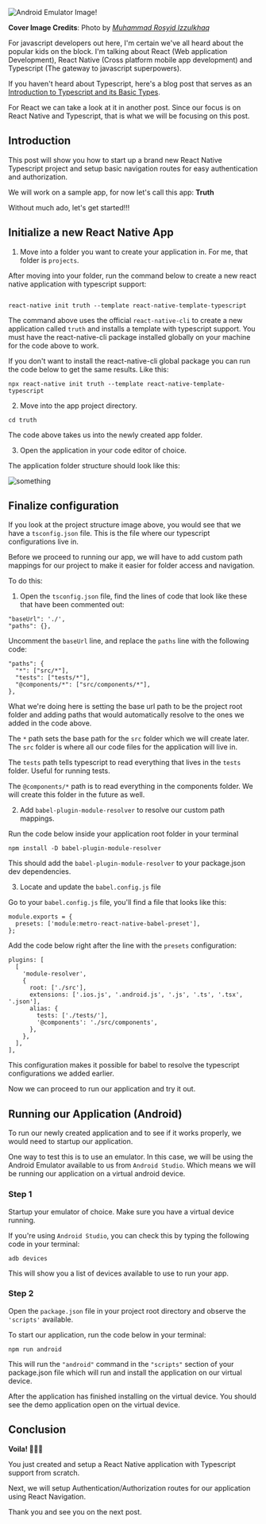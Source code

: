 ![Android Emulator Image!](https://images.unsplash.com/photo-1604536264507-020ce894daf1?ixid=MXwxMjA3fDB8MHxwaG90by1wYWdlfHx8fGVufDB8fHw%3D&ixlib=rb-1.2.1&auto=format&fit=crop&w=900&q=80)

**Cover Image Credits**: Photo by *[Muhammad Rosyid Izzulkhaq](https://unsplash.com/@rsdiz)*

For javascript developers out here, I'm certain we've all heard about the popular kids on the block. I'm talking about React (Web application Development), React Native (Cross platform mobile app development) and Typescript (The gateway to javascript superpowers).

If you haven't heard about Typescript, here's a blog post that serves as an [Introduction to Typescript and its Basic Types](../001-Typescript/intro-to-typescript.md).

For React we can take a look at it in another post. Since our focus is on React Native and Typescript, that is what we will be focusing on this post.

## Introduction
This post will show you how to start up a brand new React Native Typescript project and setup basic navigation routes for easy authentication and authorization.

We will work on a sample app, for now let's call this app: **Truth**

Without much ado, let's get started!!!

## Initialize a new React Native App
1. Move into a folder you want to create your application in. For me, that folder is `projects`.

After moving into your folder, run the command below to create a new react native application with typescript support:
```

react-native init truth --template react-native-template-typescript
```

The command above uses the official `react-native-cli` to create a new application called `truth` and installs a template with typescript support. You must have the react-native-cli package installed globally on your machine for the code above to work.

If you don't want to install the react-native-cli global package you can run the code below to get the same results. Like this:
```
npx react-native init truth --template react-native-template-typescript
```

2. Move into the app project directory.
```
cd truth
```
The code above takes us into the newly created app folder.

3. Open the application in your code editor of choice.

The application folder structure should look like this:

![something](images/rn-folder-structure.png)

## Finalize configuration
If you look at the project structure image above, you would see that we have a `tsconfig.json` file. This is the file where our typescript configurations live in.

Before we proceed to running our app, we will have to add custom path mappings for our project to make it easier for folder access and navigation.

To do this:
1. Open the `tsconfig.json` file, find the lines of code that look like these that have been commented out:
```
"baseUrl": './',
"paths": {},
```
Uncomment the `baseUrl` line, and replace the `paths` line with the following code:
```
"paths": {
  "*": ["src/*"],
  "tests": ["tests/*"],
  "@components/*": ["src/components/*"],
},
```

What we're doing here is setting the base url path to be the project root folder and adding paths that would automatically resolve to the ones we added in the code above.

The `*` path sets the base path for the `src` folder which we will create later. The `src` folder is where all our code files for the application will live in.

The `tests` path tells typescript to read everything that lives in the `tests` folder. Useful for running tests.

The `@components/*` path is to read everything in the components folder. We will create this folder in the future as well.

2. Add `babel-plugin-module-resolver` to resolve our custom path mappings.

Run the code below inside your application root folder in your terminal
```
npm install -D babel-plugin-module-resolver
```
This should add the `babel-plugin-module-resolver` to your package.json dev dependencies.

3. Locate and update the `babel.config.js` file

Go to your `babel.config.js` file, you'll find a file that looks like this:
```
module.exports = {
  presets: ['module:metro-react-native-babel-preset'],
};
```
Add the code below right after the line with the `presets` configuration:
```
plugins: [
  [
    'module-resolver',
    {
      root: ['./src'],
      extensions: ['.ios.js', '.android.js', '.js', '.ts', '.tsx', '.json'],
      alias: {
        tests: ['./tests/'],
        '@components': './src/components',
      },
    },
  ],
],
```

This configuration makes it possible for babel to resolve the typescript configurations we added earlier.

Now we can proceed to run our application and try it out.

## Running our Application (Android)
To run our newly created application and to see if it works properly, we would need to startup our application.

One way to test this is to use an emulator. In this case, we will be using the Android Emulator available to us from `Android Studio`. Which means we will be running our application on a virtual android device.

### Step 1
Startup your emulator of choice. Make sure you have a virtual device running.

If you're using `Android Studio`, you can check this by typing the following code in your terminal:
```
adb devices
```

This will show you a list of devices available to use to run your app.

### Step 2
Open the `package.json` file in your project root directory and observe the `'scripts'` available.

To start our application, run the code below in your terminal:
```
npm run android
```

This will run the `"android"` command in the `"scripts"` section of your package.json file which will run and install the application on our virtual device.

After the application has finished installing on the virtual device. You should see the demo application open on the virtual device.


## Conclusion

**Voila! 🎉🎉🎉**

You just created and setup a React Native application with Typescript support from scratch.

Next, we will setup Authentication/Authorization routes for our application using React Navigation.

Thank you and see you on the next post.
